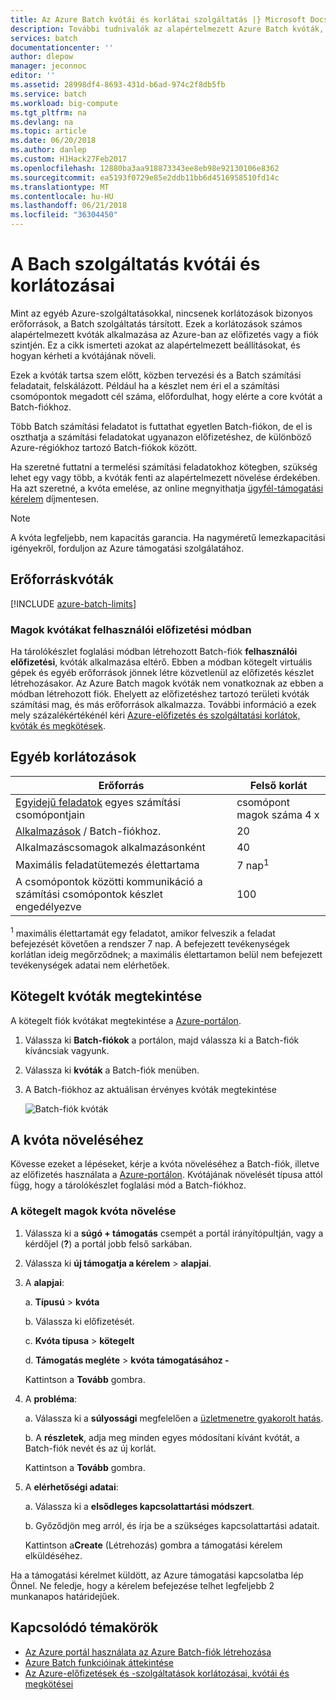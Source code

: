 ```yaml
---
title: Az Azure Batch kvótái és korlátai szolgáltatás |} Microsoft Docs
description: További tudnivalók az alapértelmezett Azure Batch kvóták, korlátozások és megkötések-re, arról, hogyan kérhet kvóta
services: batch
documentationcenter: ''
author: dlepow
manager: jeconnoc
editor: ''
ms.assetid: 28998df4-8693-431d-b6ad-974c2f8db5fb
ms.service: batch
ms.workload: big-compute
ms.tgt_pltfrm: na
ms.devlang: na
ms.topic: article
ms.date: 06/20/2018
ms.author: danlep
ms.custom: H1Hack27Feb2017
ms.openlocfilehash: 12880ba3aa918873343ee8eb98e92130106e8362
ms.sourcegitcommit: ea5193f0729e85e2ddb11bb6d4516958510fd14c
ms.translationtype: MT
ms.contentlocale: hu-HU
ms.lasthandoff: 06/21/2018
ms.locfileid: "36304450"
---
```

# <a name="batch-service-quotas-and-limits"></a>A Bach szolgáltatás kvótái és korlátozásai

Mint az egyéb Azure-szolgáltatásokkal, nincsenek korlátozások bizonyos erőforrások, a Batch szolgáltatás társított. Ezek a korlátozások számos alapértelmezett kvóták alkalmazása az Azure-ban az előfizetés vagy a fiók szintjén. Ez a cikk ismerteti azokat az alapértelmezett beállításokat, és hogyan kérheti a kvótájának növeli.

Ezek a kvóták tartsa szem előtt, közben tervezési és a Batch számítási feladatait, felskálázott. Például ha a készlet nem éri el a számítási csomópontok megadott cél száma, előfordulhat, hogy elérte a core kvótát a Batch-fiókhoz.

Több Batch számítási feladatot is futtathat egyetlen Batch-fiókon, de el is oszthatja a számítási feladatokat ugyanazon előfizetéshez, de különböző Azure-régiókhoz tartozó Batch-fiókok között.

Ha szeretné futtatni a termelési számítási feladatokhoz kötegben, szükség lehet egy vagy több, a kvóták fenti az alapértelmezett növelése érdekében. Ha azt szeretné, a kvóta emelése, az online megnyithatja [ügyfél-támogatási kérelem](#increase-a-quota) díjmentesen.

> [!NOTE]
> A kvóta legfeljebb, nem kapacitás garancia. Ha nagyméretű lemezkapacitási igényekről, forduljon az Azure támogatási szolgálatához.
> 
> 

## <a name="resource-quotas"></a>Erőforráskvóták
[!INCLUDE [azure-batch-limits](../../includes/azure-batch-limits.md)]


### <a name="cores-quotas-in-user-subscription-mode"></a>Magok kvótákat felhasználói előfizetési módban

Ha tárolókészlet foglalási módban létrehozott Batch-fiók **felhasználói előfizetési**, kvóták alkalmazása eltérő. Ebben a módban kötegelt virtuális gépek és egyéb erőforrások jönnek létre közvetlenül az előfizetés készlet létrehozásakor. Az Azure Batch magok kvóták nem vonatkoznak az ebben a módban létrehozott fiók. Ehelyett az előfizetéshez tartozó területi kvóták számítási mag, és más erőforrások alkalmazza. További információ a ezek mely százalékértékénél kéri [Azure-előfizetés és szolgáltatási korlátok, kvóták és megkötések](../azure-subscription-service-limits.md).

## <a name="other-limits"></a>Egyéb korlátozások
| **Erőforrás** | **Felső korlát** |
| --- | --- |
| [Egyidejű feladatok](batch-parallel-node-tasks.md) egyes számítási csomópontjain |csomópont magok száma 4 x |
| [Alkalmazások](batch-application-packages.md) / Batch-fiókhoz. |20 |
| Alkalmazáscsomagok alkalmazásonként |40 |
| Maximális feladatütemezés élettartama | 7 nap<sup>1</sup> |
| A csomópontok közötti kommunikáció a számítási csomópontok készlet engedélyezve | 100 |

<sup>1</sup> maximális élettartamát egy feladatot, amikor felveszik a feladat befejezését követően a rendszer 7 nap. A befejezett tevékenységek korlátlan ideig megőrződnek; a maximális élettartamon belül nem befejezett tevékenységek adatai nem elérhetőek.


## <a name="view-batch-quotas"></a>Kötegelt kvóták megtekintése
A kötegelt fiók kvótákat megtekintése a [Azure-portálon][portal].

1. Válassza ki **Batch-fiókok** a portálon, majd válassza ki a Batch-fiók kíváncsiak vagyunk.
2. Válassza ki **kvóták** a Batch-fiók menüben.
3. A Batch-fiókhoz az aktuálisan érvényes kvóták megtekintése
   
    ![Batch-fiók kvóták][account_quotas]



## <a name="increase-a-quota"></a>A kvóta növeléséhez
Kövesse ezeket a lépéseket, kérje a kvóta növeléséhez a Batch-fiók, illetve az előfizetés használata a [Azure-portálon][portal]. Kvótájának növelését típusa attól függ, hogy a tárolókészlet foglalási mód a Batch-fiókhoz.

### <a name="increase-a-batch-cores-quota"></a>A kötegelt magok kvóta növelése 

1. Válassza ki a **súgó + támogatás** csempét a portál irányítópultján, vagy a kérdőjel (**?**) a portál jobb felső sarkában.
2. Válassza ki **új támogatja a kérelem** > **alapjai**.
3. A **alapjai**:
   
    a. **Típusú** > **kvóta**
   
    b. Válassza ki előfizetését.
   
    c. **Kvóta típusa** > **kötegelt**
   
    d. **Támogatás megléte** > **kvóta támogatásához -**
   
    Kattintson a **Tovább** gombra.
4. A **probléma**:
   
    a. Válassza ki a **súlyossági** megfelelően a [üzletmenetre gyakorolt hatás][support_sev].
   
    b. A **részletek**, adja meg minden egyes módosítani kívánt kvótát, a Batch-fiók nevét és az új korlát.
   
    Kattintson a **Tovább** gombra.
5. A **elérhetőségi adatai**:
   
    a. Válassza ki a **elsődleges kapcsolattartási módszert**.
   
    b. Győződjön meg arról, és írja be a szükséges kapcsolattartási adatait.
   
    Kattintson a**Create** (Létrehozás) gombra a támogatási kérelem elküldéséhez.

Ha a támogatási kérelmet küldött, az Azure támogatási kapcsolatba lép Önnel. Ne feledje, hogy a kérelem befejezése telhet legfeljebb 2 munkanapos határidejűek.


## <a name="related-topics"></a>Kapcsolódó témakörök
* [Az Azure portál használata az Azure Batch-fiók létrehozása](batch-account-create-portal.md)
* [Azure Batch funkcióinak áttekintése](batch-api-basics.md)
* [Az Azure-előfizetések és -szolgáltatások korlátozásai, kvótái és megkötései](../azure-subscription-service-limits.md)

[portal]: https://portal.azure.com
[portal_classic_increase]: https://azure.microsoft.com/blog/2014/06/04/azure-limits-quotas-increase-requests/
[support_sev]: http://aka.ms/supportseverity

[account_quotas]: ./media/batch-quota-limit/accountquota_portal.png
